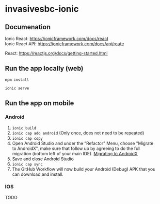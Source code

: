 # invasivesbc-ionic

## Documenation

Ionic React: https://ionicframework.com/docs/react  
Ionic React API: https://ionicframework.com/docs/api/route

React: https://reactjs.org/docs/getting-started.html

## Run the app locally (web)

```
npm install

ionic serve
```

## Run the app on mobile

### Android

1. `ionic build`
2. `ionic cap add android` (Only once, does not need to be repeated)
3. `ionic cap copy`
4. Open Android Studio and under the "Refactor" Menu, choose "Migrate to AndroidX", make sure that follow up by agreeing to do the full migration (bottom left of your main IDE). [Migrating to AndroidX](https://flutter.dev/docs/development/androidx-migration#how-do-i-migrate-my-existing-app-plugin-or-host-editable-module-project-to-androidx)
5. Save and close Android Studio
6. `ionic cap sync`
7. The GitHub Workflow will now build your Android (Debug) APK that you can download and install.

### IOS

TODO

